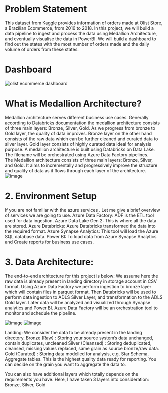 # Problem Statement
This dataset from Kaggle provides information of orders made at Olist Store, a Brazilian Ecommerce, from 2016 to 2018.
In this project, we will build a data pipeline to ingest and process the data using Medallion Architecture, and eventually visualise the data in PowerBI. We will build a dashboard to find out the states with the most number of orders made and the daily volume of orders from these states.

# Dashboard
![olist ecommerce dashboard](https://github.com/geetanjalich/Medallion-architecture-Project-on-Sales-data/assets/79563879/0f33d658-827c-4a8e-8662-f711add40083)

# What is Medallion Architecture?

Medallion architecture serves different business use cases. Generally according to Databricks documentation the medallion architecture consists of three main layers: Bronze, Silver, Gold. As we progress from bronze to Gold layer, the quality of data improves. Bronze layer on the other hand consists of the raw data which can be further cleaned and curated data to silver layer. Gold layer consists of highly curated data ideal for analysis purpose. A medallion architecture is built using Databricks on Data Lake. The filename will be orchestrated using Azure Data Factory pipelines. The Medallion architecture consists of three main layers: Bronze, Silver, and Gold. It aims to incrementally and progressively improve the structure and quality of data as it flows through each layer of the architecture.
![image](https://github.com/geetanjalich/Medallion-architecture-Project-on-Sales-data/assets/79563879/79eab620-cf97-4666-b975-3874379e8d4a)

# 2. Environment Setup
If you are not familiar with the azure services . Let me give a brief overview of services we are going to use.
Azure Data Factory: ADF is the ETL tool used for data ingestion. 
Azure Data Lake Gen 2: This is where all the data are stored.
Azure Databricks: Azure Databricks transformed the data into the required format.
Azure Synapse Analytics: This tool will load the Azure SQL database data.
Power BI: To load data from Azure Synapse Analytics and Create reports for business use cases.

# 3. Data Architecture:
The end-to-end architecture for this project is below: We assume here the raw data is already present in landing directory in storage account in CSV format. Using Azure Data Factory we perform ingestion to bronze layer which will contain files in parquet format. Then Databricks will be used to perform data ingestion to ADLS Silver Layer, and transformation to the ADLS Gold layer. Later data will be analyzed and visualized through Synapse analytics and Power BI. Azure Data Factory will be an orchestration tool to monitor and schedule the pipeline. 

 ![image](https://github.com/geetanjalich/medallion-architecture-project-02/assets/79563879/182a98d3-b625-4901-82ef-777abea61f0f)
 ![image](https://github.com/geetanjalich/medallion-architecture-project-02/assets/79563879/3fcd61f2-f624-40bb-a26c-a72f5a66a962)

Landing: We consider the data to be already present in the landing directory.
Bronze (Raw) : Storing your source system’s data unchanged, contain duplicates, uncleaned
Silver (Cleansed) : Storing deduplicated, cleansed, missing values replaced, same grain as source bronze/raw data.
Gold (Curated) : Storing data modelled for analysis, e.g. Star Schema, Aggregate tables. This is the highest quality data ready for reporting. You can decide on the grain you want to aggregate the data to.

You can also have additional layers which totally depends on the requirements you have.
Here, I have taken 3 layers into consideration: Bronze, Silver, Gold
